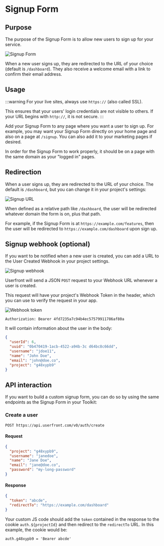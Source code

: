 # Signup Form

## Purpose

The purpose of the Signup Form is to allow new users to sign up for your service.

![Signup Form](https://res.cloudinary.com/component/image/upload/w_300/v1582158400/signup_rntzec.png)

When a new user signs up, they are redirected to the URL of your choice (default is `/dashboard`). They also receive a welcome email with a link to confirm their email address.

## Usage

:::warning
For your live sites, always use `https://` (also called SSL).

This ensures that your users' login credentials are not visible to others. If your URL begins with `http://`, it is not secure.
:::

Add your Signup Form to any page where you want a user to sign up. For example, you may want your Signup Form directly on your home page and also on a page at `/signup`. You can also add it to your marketing pages if desired.

In order for the Signup Form to work properly, it should be on a page with the same domain as your "logged in" pages.

## Redirection

When a user signs up, they are redirected to the URL of your choice. The default is `/dashboard`, but you can change it in your project's settings:

![Signup URL](https://res.cloudinary.com/component/image/upload/v1583361090/guide/signup_url.png)

When defined as a relative path like `/dashboard`, the user will be redirected whatever domain the form is on, plus that path.

For example, if the Signup Form is at `https://example.com/features`, then the user will be redirected to `https://example.com/dashboard` upon sign up.

## Signup webhook (optional)

If you want to be notified when a new user is created, you can add a URL to the
User Created Webhook in your project settings.

![Signup webhook](https://res.cloudinary.com/component/image/upload/v1582764381/webhook_url_qcmvkl.png)

Userfront will send a JSON `POST` request to your Webhook URL whenever a user is created.

This request will have your project's Webhook Token in the header, which you can use to verify the request in your app.

![Webhook token](https://res.cloudinary.com/component/image/upload/v1583364091/guide/webhook_token.png)

```
Authorization: Bearer 4fd7235a7c94b4ec57579911786af80a
```

It will contain information about the user in the body:

```json
{
  "userId": 6,
  "uuid": "0b470419-1acb-4522-a94b-3c d64bc8c66dd",
  "username": "jdoe11",
  "name": "John Doe",
  "email": "john@doe.co",
  "project": "g48xypb9"
}
```

## API interaction

If you want to build a custom signup form, you can do so by using the same endpoints as the Signup Form in your Toolkit:

### Create a user

```
POST https://api.userfront.com/v0/auth/create
```

#### Request

```json
{
  "project": "g48xypb9",
  "username": "janedoe",
  "name": "Jane Doe",
  "email": "jane@doe.co",
  "password": "my-long-password"
}
```

#### Response

```json
{
  "token": "abcde",
  "redirectTo": "https://example.com/dashboard"
}
```

Your custom JS code should add the `token` contained in the response to the cookie `auth.${projectId}` and then redirect to the `redirectTo` URL. In this example, the cookie would be:

```
auth.g48xypb9 = 'Bearer abcde'
```
